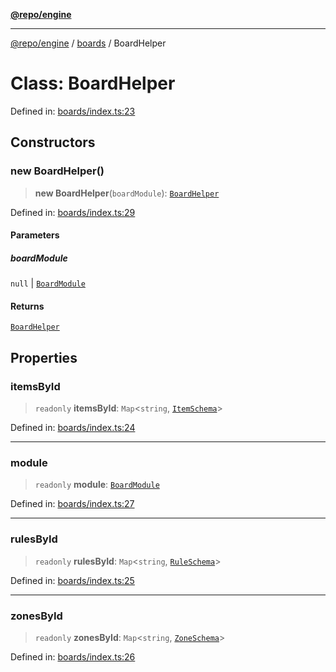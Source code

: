 [**@repo/engine**](../../README.md)

***

[@repo/engine](../../modules.md) / [boards](../README.md) / BoardHelper

# Class: BoardHelper

Defined in: [boards/index.ts:23](https://github.com/alexqguo/drinking-board-game-v3/blob/1123a2491488adcd1534d1bcc4d95b9a9f0d7a43/packages/engine/src/boards/index.ts#L23)

## Constructors

### new BoardHelper()

> **new BoardHelper**(`boardModule`): [`BoardHelper`](BoardHelper.md)

Defined in: [boards/index.ts:29](https://github.com/alexqguo/drinking-board-game-v3/blob/1123a2491488adcd1534d1bcc4d95b9a9f0d7a43/packages/engine/src/boards/index.ts#L29)

#### Parameters

##### boardModule

`null` | [`BoardModule`](../../index/interfaces/BoardModule.md)

#### Returns

[`BoardHelper`](BoardHelper.md)

## Properties

### itemsById

> `readonly` **itemsById**: `Map`\<`string`, [`ItemSchema`](../../index/interfaces/ItemSchema.md)\>

Defined in: [boards/index.ts:24](https://github.com/alexqguo/drinking-board-game-v3/blob/1123a2491488adcd1534d1bcc4d95b9a9f0d7a43/packages/engine/src/boards/index.ts#L24)

***

### module

> `readonly` **module**: [`BoardModule`](../../index/interfaces/BoardModule.md)

Defined in: [boards/index.ts:27](https://github.com/alexqguo/drinking-board-game-v3/blob/1123a2491488adcd1534d1bcc4d95b9a9f0d7a43/packages/engine/src/boards/index.ts#L27)

***

### rulesById

> `readonly` **rulesById**: `Map`\<`string`, [`RuleSchema`](../../rules/type-aliases/RuleSchema.md)\>

Defined in: [boards/index.ts:25](https://github.com/alexqguo/drinking-board-game-v3/blob/1123a2491488adcd1534d1bcc4d95b9a9f0d7a43/packages/engine/src/boards/index.ts#L25)

***

### zonesById

> `readonly` **zonesById**: `Map`\<`string`, [`ZoneSchema`](../../index/interfaces/ZoneSchema.md)\>

Defined in: [boards/index.ts:26](https://github.com/alexqguo/drinking-board-game-v3/blob/1123a2491488adcd1534d1bcc4d95b9a9f0d7a43/packages/engine/src/boards/index.ts#L26)
